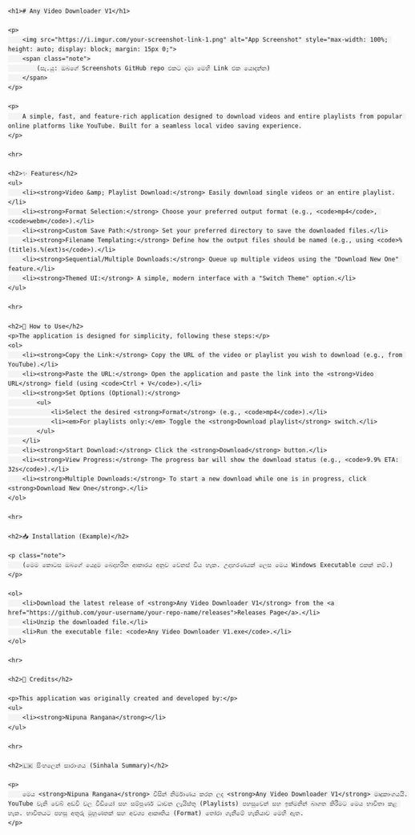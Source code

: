 <!DOCTYPE html>
<html lang="en">
<head>
    <meta charset="UTF-8">
    <meta name="viewport" content="width=device-width, initial-scale=1.0">
    <title>Any Video Downloader V1 - README</title>
    <style>
        body { font-family: Arial, sans-serif; line-height: 1.6; max-width: 800px; margin: 0 auto; padding: 20px; }
        h1 { border-bottom: 2px solid #eee; padding-bottom: 10px; }
        h2 { color: #333; margin-top: 25px; }
        code { background-color: #f4f4f4; padding: 2px 4px; border-radius: 4px; }
        ul { list-style-type: disc; margin-left: 20px; }
        .note { background-color: #e6f7ff; border-left: 5px solid #007bff; padding: 10px; margin: 15px 0; }
    </style>
</head>
<body>

    <h1># Any Video Downloader V1</h1>

    <p>
        <img src="https://i.imgur.com/your-screenshot-link-1.png" alt="App Screenshot" style="max-width: 100%; height: auto; display: block; margin: 15px 0;">
        <span class="note">
            (සැ.යු: ඔබගේ Screenshots GitHub repo එකට දමා මෙහි Link එක යොදන්න)
        </span>
    </p>

    <p>
        A simple, fast, and feature-rich application designed to download videos and entire playlists from popular online platforms like YouTube. Built for a seamless local video saving experience.
    </p>

    <hr>

    <h2>✨ Features</h2>
    <ul>
        <li><strong>Video &amp; Playlist Download:</strong> Easily download single videos or an entire playlist.</li>
        <li><strong>Format Selection:</strong> Choose your preferred output format (e.g., <code>mp4</code>, <code>webm</code>).</li>
        <li><strong>Custom Save Path:</strong> Set your preferred directory to save the downloaded files.</li>
        <li><strong>Filename Templating:</strong> Define how the output files should be named (e.g., using <code>%(title)s.%(ext)s</code>).</li>
        <li><strong>Sequential/Multiple Downloads:</strong> Queue up multiple videos using the "Download New One" feature.</li>
        <li><strong>Themed UI:</strong> A simple, modern interface with a "Switch Theme" option.</li>
    </ul>

    <hr>

    <h2>🚀 How to Use</h2>
    <p>The application is designed for simplicity, following these steps:</p>
    <ol>
        <li><strong>Copy the Link:</strong> Copy the URL of the video or playlist you wish to download (e.g., from YouTube).</li>
        <li><strong>Paste the URL:</strong> Open the application and paste the link into the <strong>Video URL</strong> field (using <code>Ctrl + V</code>).</li>
        <li><strong>Set Options (Optional):</strong>
            <ul>
                <li>Select the desired <strong>Format</strong> (e.g., <code>mp4</code>).</li>
                <li><em>For playlists only:</em> Toggle the <strong>Download playlist</strong> switch.</li>
            </ul>
        </li>
        <li><strong>Start Download:</strong> Click the <strong>Download</strong> button.</li>
        <li><strong>View Progress:</strong> The progress bar will show the download status (e.g., <code>9.9% ETA: 32s</code>).</li>
        <li><strong>Multiple Downloads:</strong> To start a new download while one is in progress, click <strong>Download New One</strong>.</li>
    </ol>

    <hr>

    <h2>📥 Installation (Example)</h2>

    <p class="note">
        (මෙම කොටස ඔබගේ යෙදුම බෙදාහරින ආකාරය අනුව වෙනස් විය හැක. උදාහරණයක් ලෙස මෙය Windows Executable එකක් නම්.)
    </p>

    <ol>
        <li>Download the latest release of <strong>Any Video Downloader V1</strong> from the <a href="https://github.com/your-username/your-repo-name/releases">Releases Page</a>.</li>
        <li>Unzip the downloaded file.</li>
        <li>Run the executable file: <code>Any Video Downloader V1.exe</code>.</li>
    </ol>

    <hr>

    <h2>🤝 Credits</h2>

    <p>This application was originally created and developed by:</p>
    <ul>
        <li><strong>Nipuna Rangana</strong></li>
    </ul>

    <hr>

    <h2>🇱🇰 සිංහලෙන් සාරාංශය (Sinhala Summary)</h2>

    <p>
        මෙය <strong>Nipuna Rangana</strong> විසින් නිර්මාණය කරන ලද <strong>Any Video Downloader V1</strong> මෘදුකාංගයයි. YouTube වැනි වෙබ් අඩවි වල වීඩියෝ සහ සම්පූර්ණ ධාවන ලැයිස්තු (Playlists) පහසුවෙන් සහ ඉක්මනින් බාගත කිරීමට මෙය භාවිතා කළ හැක. භාවිතයට පහසු අතුරු මුහුණතක් සහ අවශ්‍ය ආකෘතිය (Format) තෝරා ගැනීමේ හැකියාව මෙහි ඇත.
    </p>

</body>
</html>
